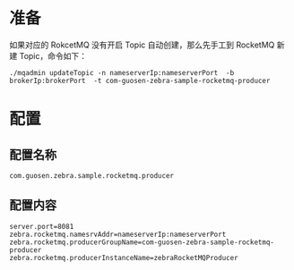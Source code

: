 
# 准备

如果对应的 RokcetMQ 没有开启 Topic 自动创建，那么先手工到 RocketMQ 新建 Topic，命令如下：

```shell script
./mqadmin updateTopic -n nameserverIp:nameserverPort  -b brokerIp:brokerPort  -t com-guosen-zebra-sample-rocketmq-producer
```

# 配置

## 配置名称

```text
com.guosen.zebra.sample.rocketmq.producer
```

## 配置内容

```properties
server.port=8081
zebra.rocketmq.namesrvAddr=nameserverIp:nameserverPort
zebra.rocketmq.producerGroupName=com-guosen-zebra-sample-rocketmq-producer
zebra.rocketmq.producerInstanceName=zebraRocketMQProducer
```

